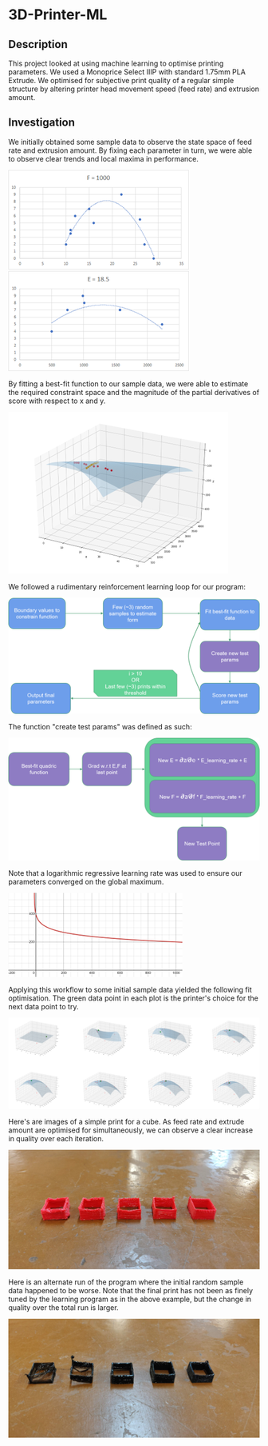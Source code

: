 # 3D-Printer-ML

## Description
This project looked at using machine learning to optimise printing parameters. We used a Monoprice Select IIIP with standard 1.75mm PLA Extrude. We optimised for subjective print quality of a regular simple structure by altering printer head movement speed (feed rate) and extrusion amount. 

## Investigation
We initially obtained some sample data to observe the state space of feed rate and extrusion amount. By fixing each parameter in turn, we were able to observe clear trends and local maxima in performance. 

<img src="https://github.com/AryamanReddi99/3D-Printer-ML/blob/master/Images/Picture1.png?raw=true"> 
<img src="https://github.com/AryamanReddi99/3D-Printer-ML/blob/master/Images/Picture2.png?raw=true">

By fitting a best-fit function to our sample data, we were able to estimate the required constraint space and the magnitude of the partial derivatives of score with respect to x and y.

<img src="https://github.com/AryamanReddi99/3D-Printer-ML/blob/master/Images/Picture3.png?raw=true"> 

We followed a rudimentary reinforcement learning loop for our program: 

<img src="https://github.com/AryamanReddi99/3D-Printer-ML/blob/master/Images/workflow.png?raw=true"> 

The function "create test params" was defined as such:

<img src="https://github.com/AryamanReddi99/3D-Printer-ML/blob/master/Images/workflow1.png?raw=true"> 

Note that a logarithmic regressive learning rate was used to ensure our parameters converged on the global maximum. 

<img src="https://github.com/AryamanReddi99/3D-Printer-ML/blob/master/Images/workflow2.png?raw=true"> 

Applying this workflow to some initial sample data yielded the following fit optimisation. The green data point in each plot is the printer's choice for the next data point to try.

<img src="https://github.com/AryamanReddi99/3D-Printer-ML/blob/master/Images/Picture4.png?raw=true"> 

Here's are images of a simple print for a cube. As feed rate and extrude amount are optimised for simultaneously, we can observe a clear increase in quality over each iteration.

<img src="https://github.com/AryamanReddi99/3D-Printer-ML/blob/master/Images/Picture5.png?raw=true"> 

Here is an alternate run of the program where the initial random sample data happened to be worse. Note that the final print has not been as finely tuned by the learning program as in the above example, but the change in quality over the total run is larger. 

<img src="https://github.com/AryamanReddi99/3D-Printer-ML/blob/master/Images/Picture6.png?raw=true">
